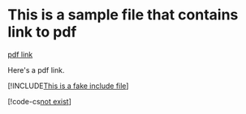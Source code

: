 # This is a sample file that contains link to pdf

[pdf link](test_pdf.pdf)

Here's a pdf link.

[!INCLUDE[This is a fake include file](not_exists_markdown.md)]

[!code-cs[not exist](not_exist_folder/file.cs)]

